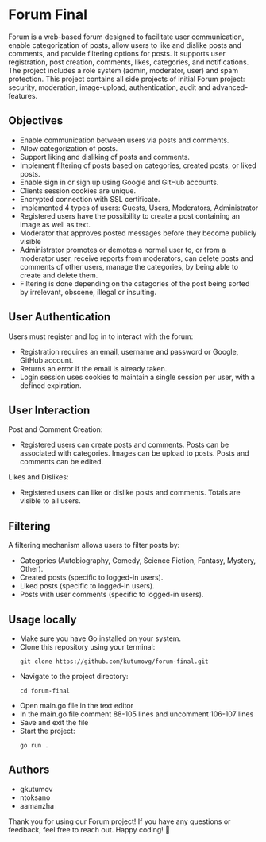# Forum Final
Forum is a web-based forum designed to facilitate user communication, enable categorization of posts, allow users to like and dislike posts and comments, and provide filtering options for posts. It supports user registration, post creation, comments, likes, categories, and notifications. The project includes a role system (admin, moderator, user) and spam protection.
This project contains all side projects of initial Forum project: security, moderation, image-upload, authentication, audit and advanced-features. 

## Objectives

<ul>
    <li>Enable communication between users via posts and comments.</li>
    <li>Allow categorization of posts.</li>
    <li>Support liking and disliking of posts and comments.</li>
    <li>Implement filtering of posts based on categories, created posts, or liked posts.</li>
    <li>Enable sign in or sign up using Google and GitHub accounts.</li>
    <li>Clients session cookies are unique.</li>
    <li>Encrypted connection with SSL certificate.</li>
    <li>Implemented 4 types of users: Guests, Users, Moderators, Administrator</li>
    <li>Registered users have the possibility to create a post containing an image as well as text.</li>
    <li>Moderator that approves posted messages before they become publicly visible</li>
    <li>Administrator promotes or demotes a normal user to, or from a moderator user, receive reports from moderators, can delete posts and comments of other users, manage the categories, by being able to create and delete them.</li>
    <li>Filtering is done depending on the categories of the post being sorted by irrelevant, obscene, illegal or insulting.</li>
</ul>

## User Authentication
Users must register and log in to interact with the forum:

<ul>
    <li>Registration requires an email, username and password or Google, GitHub account.</li>
    <li>Returns an error if the email is already taken.</li>
    <li>Login session uses cookies to maintain a single session per user, with a defined expiration.</li>
</ul>

## User Interaction

Post and Comment Creation:
<ul> 
    <li>Registered users can create posts and comments. Posts can be associated with categories. Images can be upload to posts. Posts and comments can be edited.</li>
</ul>

Likes and Dislikes: 
<ul>
    <li>Registered users can like or dislike posts and comments. Totals are visible to all users.</li>
</ul>

## Filtering
A filtering mechanism allows users to filter posts by:

<ul>
    <li>Categories (Autobiography, Comedy, Science Fiction, Fantasy, Mystery, Other).</li>
    <li>Created posts (specific to logged-in users).</li>
    <li>Liked posts (specific to logged-in users).</li>
    <li>Posts with user comments (specific to logged-in users).</li>
</ul>

## Usage locally
<ul>
    <li>Make sure you have Go installed on your system.</li>
    <li>Clone this repository using your terminal:</li>

```
git clone https://github.com/kutumovg/forum-final.git
```

<li>Navigate to the project directory:</li>

```
cd forum-final
```  
<li>Open main.go file in the text editor</li>
<li>In the main.go file comment 88-105 lines and uncomment 106-107 lines</li>
<li>Save and exit the file</li>
<li>Start the project:</li>

```
go run .
``` 

</ul>

## Authors
<ul>
    <li>gkutumov</li>
    <li>ntoksano</li>
    <li>aamanzha</li>
</ul>

Thank you for using our Forum project! If you have any questions or feedback, feel free to reach out. Happy coding! 🚀
